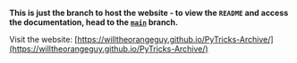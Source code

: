 **This is just the branch to host the website - to view the `README` and access the documentation, head to the [`main`](https://github.com/willtheorangeguy/PyTricks-Archive) branch.**

Visit the website: [https://willtheorangeguy.github.io/PyTricks-Archive/](https://willtheorangeguy.github.io/PyTricks-Archive/)

